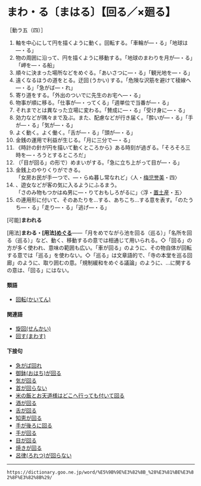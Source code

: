 # まわ・る〔まはる〕【回る／×廻る】

［動ラ五（四）］
1. 軸を中心にして円を描くように動く。回転する。「車輪が―・る」「地球は―・る」
2. 物の周囲に沿って、円を描くように移動する。「地球のまわりを月が―・る」「岬を―・る船」
3. 順々に決まった場所などをめぐる。「あいさつに―・る」「観光地を―・る」
4. 遠くなるほうの道をとる。迂回 (うかい) する。「危険な沢筋を避けて稜線へ―・る」「急がば―・れ」
5. 寄り道をする。「外出のついでに先生のお宅へ―・る」
6. 物事が順に移る。「仕事が―・ってくる」「週単位で当番が―・る」
7. それまでとは異なった立場に変わる。「賛成に―・る」「受け身に―・る」
8. 効力などが隅々まで及ぶ。また、配慮などが行き届く。「酔いが―・る」「手が―・る」「気が―・る」
9. よく動く。よく働く。「舌が―・る」「頭が―・る」
10. 金銭の運用で利益が生じる。「月に三分で―・る」
11. 《時計の針が円を描いて動くところから》ある時刻が過ぎる。「そろそろ三時を―・ろうとするところだ」
12. （「目が回る」の形で）めまいがする。「急に立ち上がって目が―・る」
13. 金銭上のやりくりができる。    
    「女房お民が手一つで、―・らぬ暮し常なれど」〈人・[梅児誉美](https://dictionary.goo.ne.jp/word/%E6%98%A5%E8%89%B2%E6%A2%85%E5%85%90%E8%AA%89%E7%BE%8E/#jn-106832)・四〉
14. 、遊女などが客の気に入るようにふるまう。    
    「さのみ物もつかはぬ男に―・りておもしろがるに」〈浮・[置土産](https://dictionary.goo.ne.jp/word/%E8%A5%BF%E9%B6%B4%E7%BD%AE%E5%9C%9F%E7%94%A3/#jn-84646)・五〉
15. の連用形に付いて、そのあたりを…する、あちこち…する意を表す。「のたうち―・る」「走り―・る」「逃げ―・る」
    

\[可能\]**まわれる**

\[用法\]**まわる・\[用法\][めぐる](https://dictionary.goo.ne.jp/word/%E5%B7%A1%E3%82%8B/#jn-217262)**――「月をめでながら池を回る（巡る）」「名所を回る（巡る）」など、動く、移動するの意では相通じて用いられる。◇「回る」の方が多く使われ、意味の範囲も広い。「車が回る」のように、その物自体が回転する意では「巡る」を使わない。◇「巡る」は文章語的で、「寺の本堂を巡る回廊」のように、取り囲むの意。「規制緩和をめぐる議論」のように、…に関するの意は、「回る」にはない。

#### 類語

-   [回転(かいてん)](https://dictionary.goo.ne.jp/word/%E5%9B%9E%E8%BB%A2/#jn-36598)

#### 関連語

-   [旋回(せんかい)](https://dictionary.goo.ne.jp/word/%E6%97%8B%E5%9B%9E/#jn-125740)
-   [回す(まわす)](https://dictionary.goo.ne.jp/word/%E5%9B%9E%E3%81%99_%28%E3%81%BE%E3%82%8F%E3%81%99%29/#jn-210257)

#### 下接句

-   [急がば回れ](https://dictionary.goo.ne.jp/word/%E6%80%A5%E3%81%8C%E3%81%B0%E5%9B%9E%E3%82%8C/#jn-11872)
-   [御鉢(おはち)が回る](https://dictionary.goo.ne.jp/word/%E5%BE%A1%E9%89%A2%E3%81%8C%E5%9B%9E%E3%82%8B/#jn-32526)
-   [気が回る](https://dictionary.goo.ne.jp/word/%E6%B0%97%E3%81%8C%E5%9B%9E%E3%82%8B/#jn-50104)
-   [首が回らない](https://dictionary.goo.ne.jp/word/%E9%A6%96%E3%81%8C%E5%9B%9E%E3%82%89%E3%81%AA%E3%81%84/#jn-62656)
-   [米の飯とお天道様はどこへ行っても付いて回る](https://dictionary.goo.ne.jp/word/%E7%B1%B3%E3%81%AE%E9%A3%AF%E3%81%A8%E3%81%8A%E5%A4%A9%E9%81%93%E6%A7%98%E3%81%AF%E3%81%A9%E3%81%93%E3%81%B8%E8%A1%8C%E3%81%A3%E3%81%A6%E3%82%82%E4%BB%98%E3%81%84%E3%81%A6%E5%9B%9E%E3%82%8B/#jn-82231)
-   [酒が回る](https://dictionary.goo.ne.jp/word/%E9%85%92%E3%81%8C%E5%9B%9E%E3%82%8B/#jn-87262)
-   [舌が回る](https://dictionary.goo.ne.jp/word/%E8%88%8C%E3%81%8C%E5%9B%9E%E3%82%8B/#jn-97300)
-   [知恵が回る](https://dictionary.goo.ne.jp/word/%E7%9F%A5%E6%81%B5%E3%81%8C%E5%9B%9E%E3%82%8B/#jn-140962)
-   [手が後ろに回る](https://dictionary.goo.ne.jp/word/%E6%89%8B%E3%81%8C%E5%BE%8C%E3%82%8D%E3%81%AB%E5%9B%9E%E3%82%8B/#jn-148837)
-   [手が回る](https://dictionary.goo.ne.jp/word/%E6%89%8B%E3%81%8C%E5%9B%9E%E3%82%8B/#jn-148857)
-   [目が回る](https://dictionary.goo.ne.jp/word/%E7%9B%AE%E3%81%8C%E5%9B%9E%E3%82%8B/#jn-216320)
-   [焼きが回る](https://dictionary.goo.ne.jp/word/%E7%84%BC%E3%81%8D%E3%81%8C%E5%9B%9E%E3%82%8B/#jn-221176)
-   [呂律(ろれつ)が回らない](https://dictionary.goo.ne.jp/word/%E5%91%82%E5%BE%8B%E3%81%8C%E5%9B%9E%E3%82%89%E3%81%AA%E3%81%84/#jn-237074)

---
`https://dictionary.goo.ne.jp/word/%E5%9B%9E%E3%82%8B_%28%E3%81%BE%E3%82%8F%E3%82%8B%29/`